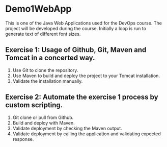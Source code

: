 # Demo1WebApp
This is one of the Java Web Applications used for the DevOps course. The project will be developed during the course.
Initially a loop is run to generate text of different font sizes.

## Exercise 1: Usage of Github, Git, Maven and Tomcat in a concerted way.
1. Use Git to clone the repository.
2. Use Maven to build and deploy the project to your Tomcat installation.
3. Validate the installation manually.

## Exercise 2: Automate the exercise 1 process by custom scripting.
1. Git clone or pull from Github.
2. Build and deploy with Maven.
3. Validate deployment by checking the Maven output.
4. Validate deployment by calling the application and validating expected response.

